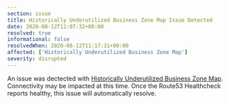 ```yaml
---
section: issue
title: Historically Underutilized Business Zone Map Issue Detected
date: 2020-08-12T11:07:32+00:00
resolved: true
informational: false
resolvedWhen: 2020-08-12T11:17:31+00:00
affected: ['Historically Underutilized Business Zone Map']
severity: disrupted
---
```

An issue was dectected with [Historically Underutilized Business Zone Map](https://maps.certify.sba.gov).  Connectivity may be impacted at this time.  Once the Route53 Healthcheck reports healthy, this issue will automatically resolve.
